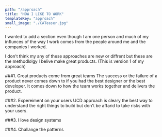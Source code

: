 ```yaml
---
path: "/approach"
title: "HOW I LIKE TO WORK"
templateKey: "approach"
small_image: "./CATeaser.jpg"
---
```


I wanted to add a section even though I am one person and much of my influnces of the way I work comes from the people around me and the companies I worked.

I don't think my any of these approaches are new or diffrent but these are the methodlolgy I belive make great products.
(This is version 1 of my approach)

###1. Great products come from great teams
The success or the failure of a product never comes down to if you had the best designer or the best developer. It comes down to how the team works together and delivers the product.

###2. Expereiment on your users
UCD approach is cleary the best way to understand the right things to build but don't be affarid to take risks with your users.

###3. I love design systems

###4. Challange the patterns
